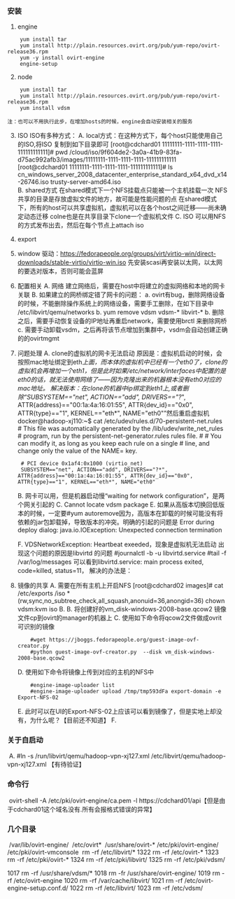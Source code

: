 ### 安装


1. engine
```
	yum install tar
	yum install http://plain.resources.ovirt.org/pub/yum-repo/ovirt-release36.rpm
	yum -y install ovirt-engine
	engine-setup
```
2. node
```
	yum install tar
	yum install http://plain.resources.ovirt.org/pub/yum-repo/ovirt-release36.rpm
	yum install vdsm
```
	注：也可以不用执行此步，在增加hosts的时候，engine会自动安装相关的服务
3. ISO
	ISO有多种方式：
	A. local方式：在这种方式下，每个host只能使用自己的ISO,将ISO 复制到如下目录即可
		[root@cdchard01 11111111-1111-1111-1111-111111111111]# pwd
			/cloud/iso/9f604de2-3a0a-41b9-83fa-d75ac992afb3/images/11111111-1111-1111-1111-111111111111
		[root@cdchard01 11111111-1111-1111-1111-111111111111]# ls
			cn_windows_server_2008_datacenter_enterprise_standard_x64_dvd_x14-26746.iso  trusty-server-amd64.iso		
	B. shared方式
		在shared模式下一个NFS挂载点只能被一个主机挂载一次
		NFS共享的目录是存放虚拟文件的地方，故可能是性能问题的点
		在shared模式下，所有的host可以共享虚拟机，虚拟机可以在各个host之间迁移——尚未确定动态迁移
		colne也是在共享目录下clone一个虚拟机文件
	C. ISO 可以用NFS的方式发布出去，然后在每个节点上attach iso
4. export
	
4. window
	驱动：https://fedorapeople.org/groups/virt/virtio-win/direct-downloads/stable-virtio/virtio-win.iso
	先安装scasi再安装以太网，以太网的要选对版本，否则可能会蓝屏
5. 配置相关
	A. 网络
		建立网络后，需要在host中将建立的虚拟网络和本地的网卡关联
	B. 如果建立的网桥绑定错了网卡的问题：
		a. ovirt有bug，删除网络设备的时候，不能删除操作系统上的网络设备，需要手工删除，在如下目录中
			/etc/libvirt/qemu/networks
		b. yum remove vdsm vdsm-* libvirt-*
		b. 删除之后，需要手动恢复设备的IP地址再重启network，需要使用brctl 来删除网桥
		c. 需要手动卸载vsdm，之后再将该节点增加到集群中，vsdm会自动创建正确的的ovirtmgmt
6. 问题处理
	A. clone的虚拟机的网卡无法启动
		原因是：虚拟机启动的时候，会按照mac地址绑定到eth*上面，而本体的虚拟机中已经有一个eth0了，clone的虚拟机会再增加一个eth1，但是此时如果/etc/network/interfaces中配置的是eth0的话，就无法使用网络了——因为克隆出来的机器根本没有eth0对应的mac地址。
		解决版本：在clone的机器中ip绑定到eth1上,或者删除“SUBSYSTEM=="net", ACTION=="add", DRIVERS=="?*", ATTR{address}=="00:1a:4a:16:01:55", ATTR{dev_id}=="0x0", ATTR{type}=="1", KERNEL=="eth*", NAME="eth0"”然后重启虚拟机
		docker@hadoop-xj110:~$ cat /etc/udev/rules.d/70-persistent-net.rules 
		# This file was automatically generated by the /lib/udev/write_net_rules
		# program, run by the persistent-net-generator.rules rules file.
		#
		# You can modify it, as long as you keep each rule on a single
		# line, and change only the value of the NAME= key.

		# PCI device 0x1af4:0x1000 (virtio_net)
		SUBSYSTEM=="net", ACTION=="add", DRIVERS=="?*", ATTR{address}=="00:1a:4a:16:01:55", ATTR{dev_id}=="0x0", ATTR{type}=="1", KERNEL=="eth*", NAME="eth0"
	B. 网卡可以用，但是机器启动慢“waiting for network configuration”，是两个网关引起的
	C. Cannot locate vdsm package
	E. 如果从高版本切换回低版本的时候，一定要#yum autoremove因为，高版本在卸载的时候可能没有将依赖的jar包卸载掉，导致版本的冲突。明确的引起的问题是
		Error during deploy dialog: java.io.IOException: Unexpected connection termination

	F. 	VDSNetworkException: Heartbeat exeeded，现象是虚拟机无法启动
		出现这个问题的原因是libvirtd 的问题
		#journalctl -b -u libvirtd.service
		#tail -f /var/log/messages
		可以看到libvirtd.service: main process exited, code=killed, status=11，
		解决的办法是：
7. 镜像的共享
	A. 需要在所有主机上开启NFS
		[root@cdchard02 images]# cat /etc/exports
		/iso *(rw,sync,no_subtree_check,all_squash,anonuid=36,anongid=36)
		chown vdsm:kvm iso
	B. 
	B. 将创建好的vm_disk-windows-2008-base.qcow2 镜像文件cp到ovirt的manager的机器上
	C. 使用如下命令将qcow2文件做成ovrit可识别的镜像
	
	```
		#wget https://jboggs.fedorapeople.org/guest-image-ovf-creator.py
		#python guest-image-ovf-creator.py  --disk vm_disk-windows-2008-base.qcow2
	```
	
	D. 使用如下命令将镜像上传到对应的主机的NFS中
	```
		#engine-image-uploader list
		#engine-image-uploader upload /tmp/tmp593dFa export-domain -e Export-NFS-02
	```
	E. 此时可以在UI的Export-NFS-02上应该可以看到镜像了，但是实地上却没有，为什么呢？【目前还不知道】
	F. 
	

### 关于自启动
​	A. #ln -s /run/libvirt/qemu/hadoop-vpn-xj127.xml  /etc/libvirt/qemu/hadoop-vpn-xj127.xml 【有待验证】

### 命令行
​	ovirt-shell -A /etc/pki/ovirt-engine/ca.pem -l https://cdchard01/api
​	【但是由于cdchard01这个域名没有.所有会报格式错误的异常】

### 几个目录
​	/var/lib/ovirt-engine/
​	/etc/ovirt*
​	/usr/share/ovirt-*
​	/etc/pki/ovirt-engine/
​	/etc/pki/ovirt-vmconsole
​	rm -rf /etc/libvirt/*
 1322  rm -rf /etc/ovirt-*
 1323  rm -rf /etc/pki/ovirt-*
 1324  rm -rf /etc/pki/libvirt/
 1325  rm -rf /etc/pki/vdsm/

 1017  rm -rf /usr/share/vdsm/*
 1018  rm -fr /usr/share/ovirt-engine/
 1019  rm -rf /etc/ovirt-engine
 1020  rm -rf /var/cache/libvirt/
 1021  rm -rf /etc/ovirt-engine-setup.conf.d/
 1022  rm -rf /etc/libvirt/
 1023  rm -rf /etc/vdsm/
